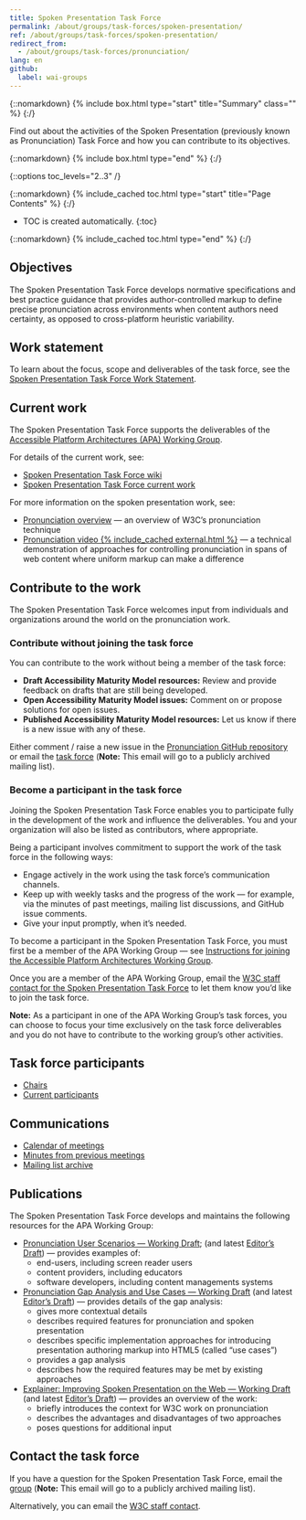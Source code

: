 ```yaml
---
title: Spoken Presentation Task Force
permalink: /about/groups/task-forces/spoken-presentation/
ref: /about/groups/task-forces/spoken-presentation/
redirect_from:
  - /about/groups/task-forces/pronunciation/
lang: en
github:
  label: wai-groups
---
```


{::nomarkdown}
{% include box.html type="start" title="Summary" class="" %}
{:/}

Find out about the activities of the Spoken Presentation (previously known as Pronunciation) Task Force and how you can contribute to its objectives.

{::nomarkdown}
{% include box.html type="end" %}
{:/}

{::options toc_levels="2..3" /}

{::nomarkdown}
{% include_cached toc.html type="start" title="Page Contents" %}
{:/}

-   TOC is created automatically.
{:toc}

{::nomarkdown}
{% include_cached toc.html type="end" %}
{:/}

## Objectives

The Spoken Presentation Task Force develops normative specifications and best practice guidance that provides author-controlled markup to define precise pronunciation across environments when content authors need certainty, as opposed to cross-platform heuristic variability.

## Work statement

To learn about the focus, scope and deliverables of the task force, see the [Spoken Presentation Task Force Work Statement](/about/groups/task-forces/spoken-presentation/work-statement/).

## Current work

The Spoken Presentation Task Force supports the deliverables of the [Accessible Platform Architectures (APA) Working Group](/about/groups/apawg/).

For details of the current work, see:

* [Spoken Presentation Task Force wiki](https://github.com/w3c/pronunciation/wiki/)
* [Spoken Presentation Task Force current work](https://github.com/w3c/pronunciation/blob/master/README.md)

For more information on the spoken presentation work, see:

* [Pronunciation overview](/pronunciation/) &mdash; an overview of W3C’s pronunciation technique
* [Pronunciation video {% include_cached external.html %}](https://ln.sync.com/dl/10e1a9c60/92faztk9-he4wbve6-twt5jp3h-zuh6brfd) &mdash; a technical demonstration of approaches for controlling pronunciation in spans of web content where uniform markup can make a difference

## Contribute to the work

The Spoken Presentation Task Force welcomes input from individuals and organizations around the world on the pronunciation work.

### Contribute without joining the task force

You can contribute to the work without being a member of the task force:

- **Draft Accessibility Maturity Model resources:** Review and provide feedback on drafts that are still being developed.
- **Open Accessibility Maturity Model issues:** Comment on or propose solutions for open issues.
- **Published Accessibility Maturity Model resources:** Let us know if there is a new issue with any of these.

Either comment / raise a new issue in the [Pronunciation GitHub repository](https://github.com/w3c/pronunciation/issues) or email the [task force](mailto:public-pronunciation@w3.org) (<strong>Note:</strong> This email will go to a publicly archived mailing list).

### Become a participant in the task force

Joining the Spoken Presentation Task Force enables you to participate fully in the development of the work and influence the deliverables. You and your organization will also be listed as contributors, where appropriate.

Being a participant involves commitment to support the work of the task force in the following ways:

* Engage actively in the work using the task force’s communication channels.
* Keep up with weekly tasks and the progress of the work &mdash; for example, via the minutes of past meetings, mailing list discussions, and GitHub issue comments.
* Give your input promptly, when it’s needed.

To become a participant in the Spoken Presentation Task Force, you must first be a member of the APA Working Group &mdash; see [Instructions for joining the Accessible Platform Architectures Working Group](https://www.w3.org/groups/wg/apa/instructions/).

Once you are a member of the APA Working Group, email the [W3C staff contact for the Spoken Presentation Task Force](https://www.w3.org/groups/tf/pronunciation-tf/participants/#staff) to let them know you’d like to join the task force.

**Note:** As a participant in one of the APA Working Group’s task forces, you can choose to focus your time exclusively on the task force deliverables and you do not have to contribute to the working group’s other activities.

## Task force participants

* [Chairs](https://www.w3.org/groups/tf/pronunciation-tf/participants/#chairs)
* [Current participants](https://www.w3.org/groups/tf/pronunciation-tf/participants/#participants)

## Communications

* [Calendar of meetings](https://www.w3.org/groups/tf/pronunciation-tf/calendar/)
* [Minutes from previous meetings](/about/groups/task-forces/spoken-presentation/minutes/)
* [Mailing list archive](https://lists.w3.org/Archives/Public/public-pronunciation/)

## Publications

The Spoken Presentation Task Force develops and maintains the following resources for the APA Working Group:

* [Pronunciation User Scenarios &mdash; Working Draft](https://www.w3.org/TR/pronunciation-user-scenarios/); (and latest [Editor’s Draft](https://w3c.github.io/pronunciation/user-scenarios/)) &mdash; provides examples of:
    - end-users, including screen reader users
    - content providers, including educators
    - software developers, including content managements systems
* [Pronunciation Gap Analysis and Use Cases &mdash; Working Draft](https://www.w3.org/TR/pronunciation-gap-analysis-and-use-cases/) (and latest [Editor’s Draft](https://w3c.github.io/pronunciation/gap-analysis_and_use-case/)) &mdash; provides details of the gap analysis:
    - gives more contextual details
    - describes required features for pronunciation and spoken presentation
    - describes specific implementation approaches for introducing presentation authoring markup into HTML5 (called “use cases”)
    - provides a gap analysis
    - describes how the required features may be met by existing approaches    
* [Explainer: Improving Spoken Presentation on the Web &mdash; Working Draft](https://www.w3.org/TR/pronunciation-explainer/) (and latest [Editor’s Draft](https://w3c.github.io/pronunciation/explainer/)) &mdash; provides an overview of the work:
    - briefly introduces the context for W3C work on pronunciation
    - describes the advantages and disadvantages of two approaches
    - poses questions for additional input


## Contact the task force

If you have a question for the Spoken Presentation Task Force, email the [group](mailto:public-pronunciation@w3.org) (<strong>Note:</strong> This email will go to a publicly archived mailing list).

Alternatively, you can email the [W3C staff contact](https://www.w3.org/groups/tf/pronunciation-tf/participants/#staff).